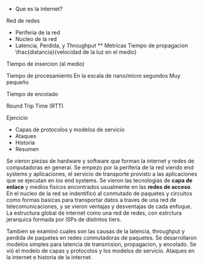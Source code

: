 * Que es la internet?

Red de redes

* Periferia de la red
* Nucleo de la red
* Latencia, Perdida, y Throughput
** Metricas
Tiempo de propagacion
\frac{distancia}{velocidad de la luz en el medio}

Tiempo de insercion (al medio)

Tiempo de procesamiento
En la escala de nano/micro segundos
Muy pequeño

Tiempo de encolado 


Round Trip Time (RTT)

Ejercicio

* Capas de protocolos y modelos de servicio
* Ataques
* Historia
* Resumen

Se vieron piezas de hardware y software que forman la internet y redes de computadoras en general. Se empezo por la periferia de la red viendo end systems y aplicaciones, el servicio de transporte provisto a las aplicaciones que se ejecutan en los end systems. Se vieron las tecnologias de __capa de enlace__ y medios fisicos encontrados usualmente en las __redes de acceso__.
En el nucleo de la red se indentificó al conmutado de paquetes y circuitos como formas basicas para transportar datos a traves de una red de telecomunicaciones, y se vieron ventajas y desventajas de cada enfoque.
La estructura global de internet como una red de redes, con estrctura jerarquica formada por ISPs de distintos tiers.

Tambien se examinó cuales son las causas de la latencia, throughput y perdida de paquetes en redes conmutadoras de paquetes. Se desarrollaron modelos simples para latencia de transmision, propagacion, y encolado.
Se vió el modelo de capas y protocolos y los modelos de servicio. Ataques en la internet e historia de la internet.
